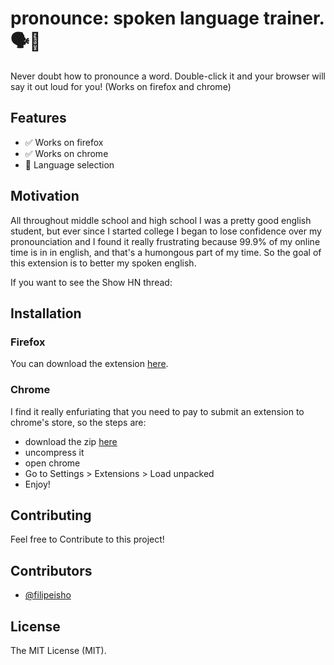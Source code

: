 # pronounce: spoken language trainer.  🗣🦻

Never doubt how to pronounce a word. Double-click it and your browser will say it out loud for you! (Works on firefox and chrome)

## Features
- ✅ Works on firefox
- ✅ Works on chrome
- 🚧 Language selection



## Motivation
All throughout middle school and high school I was a pretty good english student, but ever since I started college I began to lose confidence over my pronounciation and I found it really frustrating because 99.9% of my online time is in in english, and that's a humongous part of my time. So the goal of this extension is to better my spoken english.

If you want to see the Show HN thread:

## Installation

### Firefox

You can download the extension [here](https://addons.mozilla.org/en-US/firefox/addon/double-click-pronounce/).

### Chrome

I find it really enfuriating that you need to pay to submit an extension to chrome's store, so the steps are:
  - download the zip [here](https://addons.mozilla.org/en-US/firefox/addon/double-click-pronounce/)
  - uncompress it
  - open chrome
  - Go to Settings > Extensions > Load unpacked
  - Enjoy!

## Contributing

Feel free to Contribute to this project!

## Contributors

-   [@filipeisho](https://github.com/filipeisho)

## License

The MIT License (MIT).
